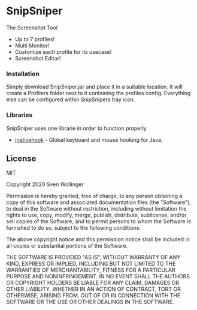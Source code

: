 # SnipSniper

The Screenshot Tool

  - Up to 7 profiles!
  - Multi Monitor!
  - Customize each profile for its usecase!
  - Screenshot Editor!

### Installation

Simply download SnipSniper.jar and place it in a suitable location.
It will create a Profilers folder next to it containing the profiles config.
Everything else can be configured within SnipSnipers tray icon.

### Libraries

SnipSniper uses one librarie in order to function properly

* [jnativehook](https://github.com/kwhat/jnativehook) - Global keyboard and mouse hooking for Java.

License
----

MIT

Copyright 2020 Sven Wollinger

Permission is hereby granted, free of charge, to any person obtaining a copy of this software and associated documentation files (the "Software"), to deal in the Software without restriction, including without limitation the rights to use, copy, modify, merge, publish, distribute, sublicense, and/or sell copies of the Software, and to permit persons to whom the Software is furnished to do so, subject to the following conditions:

The above copyright notice and this permission notice shall be included in all copies or substantial portions of the Software.

THE SOFTWARE IS PROVIDED "AS IS", WITHOUT WARRANTY OF ANY KIND, EXPRESS OR IMPLIED, INCLUDING BUT NOT LIMITED TO THE WARRANTIES OF MERCHANTABILITY, FITNESS FOR A PARTICULAR PURPOSE AND NONINFRINGEMENT. IN NO EVENT SHALL THE AUTHORS OR COPYRIGHT HOLDERS BE LIABLE FOR ANY CLAIM, DAMAGES OR OTHER LIABILITY, WHETHER IN AN ACTION OF CONTRACT, TORT OR OTHERWISE, ARISING FROM, OUT OF OR IN CONNECTION WITH THE SOFTWARE OR THE USE OR OTHER DEALINGS IN THE SOFTWARE.


